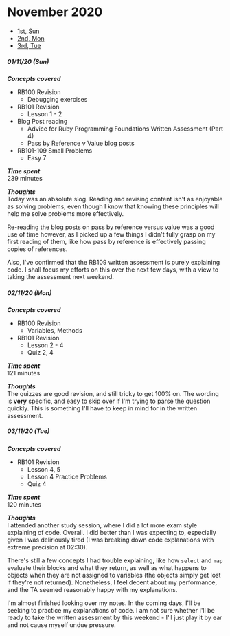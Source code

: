 # November 2020
- [1st, Sun](#011120-sun)
- [2nd, Mon](#021120-mon)
- [3rd, Tue](#031120-tue)

##### 01/11/20 (Sun)
__*Concepts covered*__<br/>
- RB100 Revision
  - Debugging exercises
- RB101 Revision
  - Lesson 1 - 2
- Blog Post reading
  - Advice for Ruby Programming Foundations Written Assessment (Part 4)
  - Pass by Reference v Value blog posts
- RB101-109 Small Problems
  - Easy 7

__*Time spent*__<br/>
239 minutes

__*Thoughts*__<br/>
Today was an absolute slog. Reading and revising content isn't as enjoyable as solving problems, even though I know that knowing these principles will help me solve problems more effectively. 

Re-reading the blog posts on pass by reference versus value was a good use of time however, as I picked up a few things I didn't fully grasp on my first reading of them, like how pass by reference is effectively passing copies of references. 

Also, I've confirmed that the RB109 written assessment is purely explaining code. I shall focus my efforts on this over the next few days, with a view to taking the assessment next weekend. 

##### 02/11/20 (Mon)
__*Concepts covered*__<br/>
- RB100 Revision
  - Variables, Methods
- RB101 Revision
  - Lesson 2 - 4
  - Quiz 2, 4

__*Time spent*__<br/>
121 minutes

__*Thoughts*__<br/>
The quizzes are good revision, and still tricky to get 100% on. The wording is __very__ specific, and easy to skip over if I'm trying to parse the question quickly. This is something I'll have to keep in mind for in the written assessment. 

##### 03/11/20 (Tue)
__*Concepts covered*__<br/>
- RB101 Revision
  - Lesson 4, 5
  - Lesson 4 Practice Problems
  - Quiz 4

__*Time spent*__<br/>
120 minutes

__*Thoughts*__<br/>
I attended another study session, where I did a lot more exam style explaining of code. Overall. I did better than I was expecting to, especially given I was deliriously tired (I was breaking down code explanations with extreme precision at 02:30).

There's still a few concepts I had trouble explaining, like how `select` and `map` evaluate their blocks and what they return, as well as what happens to objects when they are not assigned to variables (the objects simply get lost if they're not returned). Nonetheless, I feel decent about my performance, and the TA seemed reasonably happy with my explanations. 

I'm almost finished looking over my notes. In the coming days, I'll be seeking to practice my explanations of code. I am not sure whether I'll be ready to take the written assessment by this weekend - I'll just play it by ear and not cause myself undue pressure. 